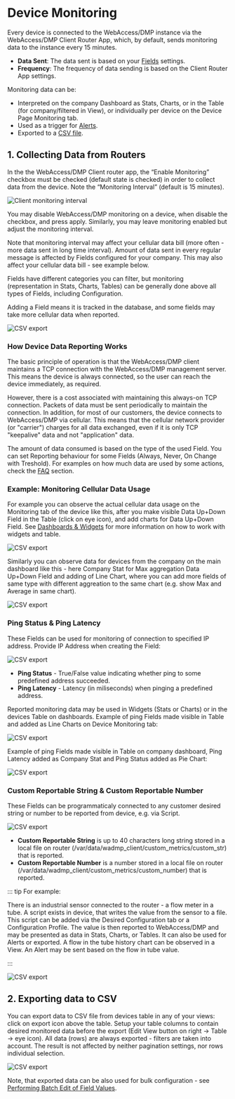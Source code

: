 # Device Monitoring

Every device is connected to the WebAccess/DMP instance via the WebAccess/DMP Client Router App, which, by default, sends monitoring data to the instance every 15 minutes.

- **Data Sent**: The data sent is based on your [Fields](/gen3/explanations/device%20management/#_2-fields) settings.
- **Frequency**: The frequency of data sending is based on the Client Router App settings.

Monitoring data can be:

- Interpreted on the company Dashboard as Stats, Charts, or in the Table (for company/filtered in View), or individually per device on the Device Page Monitoring tab.
- Used as a trigger for [Alerts](/gen3/explanations/alerts/).
- Exported to a [CSV file](/gen3/explanations/device%20monitoring/#_2-exporting-data-to-csv).

## 1. Collecting Data from Routers

In the the WebAccess/DMP Client router app, the “Enable Monitoring” checkbox must be checked (default state is checked) in order to collect data from the device. Note the “Monitoring Interval” (default is 15 minutes).

![Client monitoring interval](../images/monitoring/dmp-client1.png)

You may disable WebAccess/DMP monitoring on a device, when disable the checkbox, and press apply. Similarly, you may leave monitoring enabled but adjust the monitoring interval.

Note that monitoring interval may affect your cellular data bill (more often - more data sent in long time interval).
Amount of data sent in every regular message is affected by Fields configured for your company. This may also affect your cellular data bill - see example below.

Fields have different categories you can filter, but monitoring (representation in Stats, Charts, Tables) can be generally done above all types of Fields, including Configuration.

Adding a Field means it is tracked in the database, and some fields may take more cellular data when reported.

![CSV export](../images/monitoring/field-cat.png)

### How Device Data Reporting Works

The basic principle of operation is that the WebAccess/DMP client maintains a TCP connection with the WebAccess/DMP management server. This means the device is always connected, so the user can reach the device immediately, as required.

However, there is a cost associated with maintaining this always-on TCP connection. Packets of data must be sent periodically to maintain the connection. In addition, for most of our customers, the device connects to WebAccess/DMP via cellular. This means that the cellular network provider (or "carrier") charges for all data exchanged, even if it is only TCP "keepalive" data and not "application" data.

The amount of data consumed is based on the type of the used Field. You can set Reporting behaviour for some Fields (Always, Never, On Change with Treshold). For examples on how much data are used by some actions, check the [FAQ](/gen3/explanations/faq/) section.

### Example: Monitoring Cellular Data Usage

For example you can observe the actual cellular data usage on the Monitoring tab of the device like this, after you make visible Data Up+Down Field in the Table (click on eye icon), and add charts for Data Up+Down Field. See [Dashboards & Widgets](/gen3/explanations/dashboards%20&%20Widgets/) for more information on how to work with widgets and table.

![CSV export](../images/monitoring/data-device.png)

Similarly you can observe data for devices from the company on the main dashboard like this - here Company Stat for Max aggregation Data Up+Down Field and adding of Line Chart, where you can add more fields of same type with different aggreation to the same chart (e.g. show Max and Average in same chart).

![CSV export](../images/monitoring/data-dash.png)

### Ping Status & Ping Latency

These Fields can be used for monitoring of connection to specified IP address. Provide IP Address when creating the Field:

![CSV export](../images/monitoring/ping.png)

- **Ping Status** - True/False value indicating whether ping to some predefined address succeeded.
- **Ping Latency** - Latency (in miliseconds) when pinging a predefined address.

Reported monitoring data may be used in Widgets (Stats or Charts) or in the devices Table on dashboards.
Example of ping Fields made visible in Table and added as Line Charts on Device Monitoring tab:

![CSV export](../images/monitoring/ping-device.png)

Example of ping Fields made visible in Table on company dashboard, Ping Latency added as Company Stat and Ping Status added as Pie Chart:

![CSV export](../images/monitoring/ping-dash.png)

### Custom Reportable String & Custom Reportable Number

These Fields can be programmaticaly connected to any customer desired string or number to be reported from device, e.g. via Script.

![CSV export](../images/monitoring/cust-reportable.png)

- **Custom Reportable String** is up to 40 characters long string stored in a local file on router (/var/data/wadmp_client/custom_metrics/custom_str) that is reported.
- **Custom Reportable Number** is a number stored in a local file on router (/var/data/wadmp_client/custom_metrics/custom_number) that is reported.

::: tip For example:

There is an industrial sensor connected to the router - a flow meter in a tube. A script exists in device, that writes the value from the sensor to a file. This script can be added via the Desired Configuration tab or a Configuration Profile. The value is then reported to WebAccess/DMP and may be presented as data in Stats, Charts, or Tables. It can also be used for Alerts or exported. A flow in the tube history chart can be observed in a View. An Alert may be sent based on the flow in tube value.

:::

![CSV export](../images/monitoring/cust-ex.png)

## 2. Exporting data to CSV

You can export data to CSV file from devices table in any of your views: click on export icon above the table. Setup your table columns to contain desired monitored data before the export (Edit View button on right -> Table -> eye icon). All data (rows) are always exported - filters are taken into account. The result is not affected by neither pagination settings, nor rows individual selection.

![CSV export](../images/monitoring/csv-export.png)

Note, that exported data can be also used for bulk configuration - see [Performing Batch Edit of Field Values](/gen3/explanations/device%20management/#performing-batch-edit-of-field-values).

